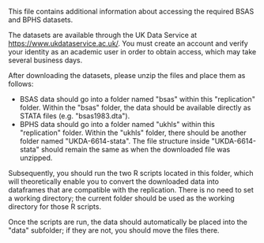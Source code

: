 This file contains additional information about accessing the required BSAS and BPHS datasets.

The datasets are available through the UK Data Service at https://www.ukdataservice.ac.uk/. You must create an account and verify your identity as an academic user in order to obtain access, which may take several business days.

After downloading the datasets, please unzip the files and place them as follows:

- BSAS data should go into a folder named "bsas" within this "replication" folder. Within the "bsas" folder, the data should be available directly as STATA files (e.g. "bsas1983.dta").
- BPHS data should go into a folder named "ukhls" within this "replication" folder. Within the "ukhls" folder, there should be another folder named "UKDA-6614-stata". The file structure inside "UKDA-6614-stata" should remain the same as when the downloaded file was unzipped.

Subsequently, you should run the two R scripts located in this folder, which will theoretically enable you to convert the downloaded data into dataframes that are compatible with the replication. There is no need to set a working directory; the current folder should be used as the working directory for those R scripts.

Once the scripts are run, the data should automatically be placed into the "data" subfolder; if they are not, you should move the files there.
